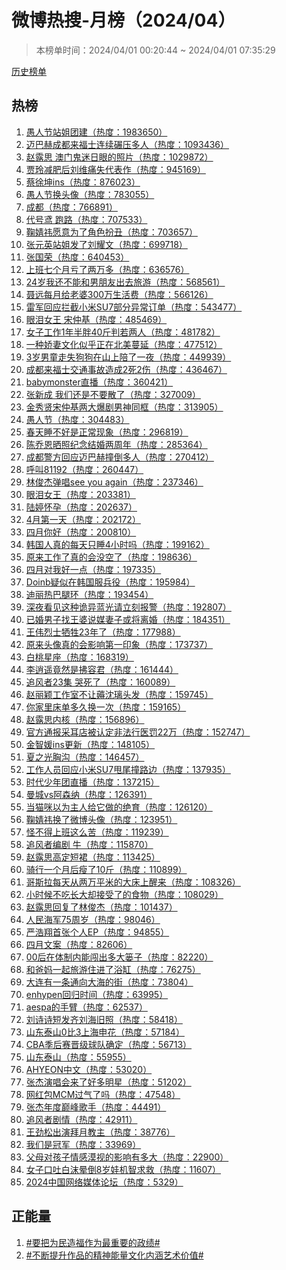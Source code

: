 <h1>
微博热搜-月榜（2024/04）
</h1>
<blockquote>
<p>
本榜单时间：2024/04/01 00:20:44 ~ 2024/04/01 07:35:29
</p>
</blockquote>
<p>
<a href="https://github.com/daifee/weibo-hot-search/tree/main/archives/monthly">历史榜单</a>
</p>
<h2>
热榜
</h2>
<ol>

<li>
<a href="https://s.weibo.com/weibo?q=%23%E6%84%9A%E4%BA%BA%E8%8A%82%E7%AB%99%E5%A7%90%E5%9B%A2%E5%BB%BA%23" target="weibo">
愚人节站姐团建（热度：1983650）
</a>
</li>

<li>
<a href="https://s.weibo.com/weibo?q=%23%E8%BF%88%E5%B7%B4%E8%B5%AB%E6%88%90%E9%83%BD%E6%9D%A5%E7%A6%8F%E5%A3%AB%E8%BF%9E%E7%BB%AD%E7%A2%BE%E5%8E%8B%E5%A4%9A%E4%BA%BA%23" target="weibo">
迈巴赫成都来福士连续碾压多人（热度：1093436）
</a>
</li>

<li>
<a href="https://s.weibo.com/weibo?q=%23%E8%B5%B5%E9%9C%B2%E6%80%9D%20%E6%BE%B3%E9%97%A8%E9%AC%BC%E8%BF%B7%E6%97%A5%E7%9C%BC%E7%9A%84%E7%85%A7%E7%89%87%23" target="weibo">
赵露思 澳门鬼迷日眼的照片（热度：1029872）
</a>
</li>

<li>
<a href="https://s.weibo.com/weibo?q=%23%E8%B4%BE%E7%8E%B2%E5%87%8F%E8%82%A5%E5%90%8E%E5%88%98%E7%BB%B4%E7%97%9B%E5%A4%B1%E4%BB%A3%E8%A1%A8%E4%BD%9C%23" target="weibo">
贾玲减肥后刘维痛失代表作（热度：945169）
</a>
</li>

<li>
<a href="https://s.weibo.com/weibo?q=%23%E8%94%A1%E5%BE%90%E5%9D%A4ins%23" target="weibo">
蔡徐坤ins（热度：876023）
</a>
</li>

<li>
<a href="https://s.weibo.com/weibo?q=%23%E6%84%9A%E4%BA%BA%E8%8A%82%E6%8D%A2%E5%A4%B4%E5%83%8F%23" target="weibo">
愚人节换头像（热度：783055）
</a>
</li>

<li>
<a href="https://s.weibo.com/weibo?q=%23%E6%88%90%E9%83%BD%23" target="weibo">
成都（热度：766891）
</a>
</li>

<li>
<a href="https://s.weibo.com/weibo?q=%23%E4%BB%A3%E5%8F%B7%E9%B8%A2%20%E8%B7%91%E8%B7%AF%23" target="weibo">
代号鸢 跑路（热度：707533）
</a>
</li>

<li>
<a href="https://s.weibo.com/weibo?q=%23%E9%9E%A0%E5%A9%A7%E7%A5%8E%E6%84%BF%E6%84%8F%E4%B8%BA%E4%BA%86%E8%A7%92%E8%89%B2%E6%89%AE%E4%B8%91%23" target="weibo">
鞠婧祎愿意为了角色扮丑（热度：703657）
</a>
</li>

<li>
<a href="https://s.weibo.com/weibo?q=%23%E5%BC%A0%E5%85%83%E8%8B%B1%E7%AB%99%E5%A7%90%E5%8F%91%E4%BA%86%E5%88%98%E8%80%80%E6%96%87%23" target="weibo">
张元英站姐发了刘耀文（热度：699718）
</a>
</li>

<li>
<a href="https://s.weibo.com/weibo?q=%23%E5%BC%A0%E5%9B%BD%E8%8D%A3%23" target="weibo">
张国荣（热度：640453）
</a>
</li>

<li>
<a href="https://s.weibo.com/weibo?q=%23%E4%B8%8A%E7%8F%AD%E4%B8%83%E4%B8%AA%E6%9C%88%E4%BA%8F%E4%BA%86%E4%B8%A4%E4%B8%87%E5%A4%9A%23" target="weibo">
上班七个月亏了两万多（热度：636576）
</a>
</li>

<li>
<a href="https://s.weibo.com/weibo?q=%2324%E5%B2%81%E6%88%91%E8%BF%98%E4%B8%8D%E8%83%BD%E5%92%8C%E7%94%B7%E6%9C%8B%E5%8F%8B%E5%87%BA%E5%8E%BB%E6%97%85%E6%B8%B8%23" target="weibo">
24岁我还不能和男朋友出去旅游（热度：568561）
</a>
</li>

<li>
<a href="https://s.weibo.com/weibo?q=%23%E8%81%82%E8%BF%9C%E6%AF%8F%E6%9C%88%E7%BB%99%E8%80%81%E5%A9%86300%E4%B8%87%E7%94%9F%E6%B4%BB%E8%B4%B9%23" target="weibo">
聂远每月给老婆300万生活费（热度：566126）
</a>
</li>

<li>
<a href="https://s.weibo.com/weibo?q=%23%E9%9B%B7%E5%86%9B%E5%9B%9E%E5%BA%94%E6%8B%A6%E6%88%AA%E5%B0%8F%E7%B1%B3SU7%E9%83%A8%E5%88%86%E5%BC%82%E5%B8%B8%E8%AE%A2%E5%8D%95%23" target="weibo">
雷军回应拦截小米SU7部分异常订单（热度：543477）
</a>
</li>

<li>
<a href="https://s.weibo.com/weibo?q=%23%E7%9C%BC%E6%B3%AA%E5%A5%B3%E7%8E%8B%20%E5%AE%8B%E4%BB%B2%E5%9F%BA%23" target="weibo">
眼泪女王 宋仲基（热度：485469）
</a>
</li>

<li>
<a href="https://s.weibo.com/weibo?q=%23%E5%A5%B3%E5%AD%90%E5%B7%A5%E4%BD%9C1%E5%B9%B4%E5%8D%8A%E8%83%9640%E6%96%A4%E5%88%A4%E8%8B%A5%E4%B8%A4%E4%BA%BA%23" target="weibo">
女子工作1年半胖40斤判若两人（热度：481782）
</a>
</li>

<li>
<a href="https://s.weibo.com/weibo?q=%23%E4%B8%80%E7%A7%8D%E5%A8%87%E5%A6%BB%E6%96%87%E5%8C%96%E4%BC%BC%E4%B9%8E%E6%AD%A3%E5%9C%A8%E5%8C%97%E7%BE%8E%E8%94%93%E5%BB%B6%23" target="weibo">
一种娇妻文化似乎正在北美蔓延（热度：477512）
</a>
</li>

<li>
<a href="https://s.weibo.com/weibo?q=%233%E5%B2%81%E7%94%B7%E7%AB%A5%E8%B5%B0%E5%A4%B1%E7%8B%97%E7%8B%97%E5%9C%A8%E5%B1%B1%E4%B8%8A%E9%99%AA%E4%BA%86%E4%B8%80%E5%A4%9C%23" target="weibo">
3岁男童走失狗狗在山上陪了一夜（热度：449939）
</a>
</li>

<li>
<a href="https://s.weibo.com/weibo?q=%23%E6%88%90%E9%83%BD%E6%9D%A5%E7%A6%8F%E5%A3%AB%E4%BA%A4%E9%80%9A%E4%BA%8B%E6%95%85%E9%80%A0%E6%88%902%E6%AD%BB2%E4%BC%A4%23" target="weibo">
成都来福士交通事故造成2死2伤（热度：436467）
</a>
</li>

<li>
<a href="https://s.weibo.com/weibo?q=%23babymonster%E7%9B%B4%E6%92%AD%23" target="weibo">
babymonster直播（热度：360421）
</a>
</li>

<li>
<a href="https://s.weibo.com/weibo?q=%23%E5%BC%A0%E6%96%B0%E6%88%90%20%E6%88%91%E4%BB%AC%E8%BF%98%E6%98%AF%E4%B8%8D%E8%A6%81%E6%95%A3%E4%BA%86%23" target="weibo">
张新成 我们还是不要散了（热度：327009）
</a>
</li>

<li>
<a href="https://s.weibo.com/weibo?q=%23%E9%87%91%E7%A7%80%E8%B4%A4%E5%AE%8B%E4%BB%B2%E5%9F%BA%E4%B8%A4%E5%A4%A7%E7%88%86%E5%89%A7%E7%94%B7%E7%A5%9E%E5%90%8C%E6%A1%86%23" target="weibo">
金秀贤宋仲基两大爆剧男神同框（热度：313905）
</a>
</li>

<li>
<a href="https://s.weibo.com/weibo?q=%23%E6%84%9A%E4%BA%BA%E8%8A%82%23" target="weibo">
愚人节（热度：304483）
</a>
</li>

<li>
<a href="https://s.weibo.com/weibo?q=%23%E6%98%A5%E5%A4%A9%E7%9D%A1%E4%B8%8D%E5%A5%BD%E6%98%AF%E6%AD%A3%E5%B8%B8%E7%8E%B0%E8%B1%A1%23" target="weibo">
春天睡不好是正常现象（热度：296819）
</a>
</li>

<li>
<a href="https://s.weibo.com/weibo?q=%23%E9%99%88%E4%B9%94%E6%81%A9%E6%99%92%E7%85%A7%E7%BA%AA%E5%BF%B5%E7%BB%93%E5%A9%9A%E4%B8%A4%E5%91%A8%E5%B9%B4%23" target="weibo">
陈乔恩晒照纪念结婚两周年（热度：285364）
</a>
</li>

<li>
<a href="https://s.weibo.com/weibo?q=%23%E6%88%90%E9%83%BD%E8%AD%A6%E6%96%B9%E5%9B%9E%E5%BA%94%E8%BF%88%E5%B7%B4%E8%B5%AB%E6%92%9E%E5%80%92%E5%A4%9A%E4%BA%BA%23" target="weibo">
成都警方回应迈巴赫撞倒多人（热度：270412）
</a>
</li>

<li>
<a href="https://s.weibo.com/weibo?q=%23%E5%91%BC%E5%8F%AB81192%23" target="weibo">
呼叫81192（热度：260447）
</a>
</li>

<li>
<a href="https://s.weibo.com/weibo?q=%23%E6%9E%97%E4%BF%8A%E6%9D%B0%E5%BC%B9%E5%94%B1see%20you%20again%23" target="weibo">
林俊杰弹唱see you again（热度：237346）
</a>
</li>

<li>
<a href="https://s.weibo.com/weibo?q=%23%E7%9C%BC%E6%B3%AA%E5%A5%B3%E7%8E%8B%23" target="weibo">
眼泪女王（热度：203381）
</a>
</li>

<li>
<a href="https://s.weibo.com/weibo?q=%23%E9%99%86%E5%A9%B7%E6%80%80%E5%AD%95%23" target="weibo">
陆婷怀孕（热度：202637）
</a>
</li>

<li>
<a href="https://s.weibo.com/weibo?q=%234%E6%9C%88%E7%AC%AC%E4%B8%80%E5%A4%A9%23" target="weibo">
4月第一天（热度：202172）
</a>
</li>

<li>
<a href="https://s.weibo.com/weibo?q=%23%E5%9B%9B%E6%9C%88%E4%BD%A0%E5%A5%BD%23" target="weibo">
四月你好（热度：200810）
</a>
</li>

<li>
<a href="https://s.weibo.com/weibo?q=%23%E9%9F%A9%E5%9B%BD%E4%BA%BA%E7%9C%9F%E7%9A%84%E6%AF%8F%E5%A4%A9%E5%8F%AA%E7%9D%A14%E5%B0%8F%E6%97%B6%E5%90%97%23" target="weibo">
韩国人真的每天只睡4小时吗（热度：199162）
</a>
</li>

<li>
<a href="https://s.weibo.com/weibo?q=%23%E5%8E%9F%E6%9D%A5%E5%B7%A5%E4%BD%9C%E4%BA%86%E7%9C%9F%E7%9A%84%E4%BC%9A%E6%B2%A1%E7%A9%BA%E4%BA%86%23" target="weibo">
原来工作了真的会没空了（热度：198636）
</a>
</li>

<li>
<a href="https://s.weibo.com/weibo?q=%23%E5%9B%9B%E6%9C%88%E5%AF%B9%E6%88%91%E5%A5%BD%E4%B8%80%E7%82%B9%23" target="weibo">
四月对我好一点（热度：197335）
</a>
</li>

<li>
<a href="https://s.weibo.com/weibo?q=%23Doinb%E7%96%91%E4%BC%BC%E5%9C%A8%E9%9F%A9%E5%9B%BD%E6%9C%8D%E5%85%B5%E5%BD%B9%23" target="weibo">
Doinb疑似在韩国服兵役（热度：195984）
</a>
</li>

<li>
<a href="https://s.weibo.com/weibo?q=%23%E8%BF%AA%E4%B8%BD%E7%83%AD%E5%B7%B4%E8%85%BF%E7%8E%AF%23" target="weibo">
迪丽热巴腿环（热度：193454）
</a>
</li>

<li>
<a href="https://s.weibo.com/weibo?q=%23%E6%B7%B1%E5%A4%9C%E7%9C%8B%E8%A7%81%E8%BF%99%E7%A7%8D%E8%AF%A1%E5%BC%82%E8%93%9D%E5%85%89%E8%AF%B7%E7%AB%8B%E5%88%BB%E6%8A%A5%E8%AD%A6%23" target="weibo">
深夜看见这种诡异蓝光请立刻报警（热度：192807）
</a>
</li>

<li>
<a href="https://s.weibo.com/weibo?q=%23%E5%B7%B2%E5%A9%9A%E7%94%B7%E5%AD%90%E6%89%BE%E7%8E%8B%E5%A9%86%E8%AF%B4%E5%AA%92%E5%A6%BB%E5%AD%90%E6%88%96%E5%B0%86%E7%A6%BB%E5%A9%9A%23" target="weibo">
已婚男子找王婆说媒妻子或将离婚（热度：184351）
</a>
</li>

<li>
<a href="https://s.weibo.com/weibo?q=%23%E7%8E%8B%E4%BC%9F%E7%83%88%E5%A3%AB%E7%89%BA%E7%89%B223%E5%B9%B4%E4%BA%86%23" target="weibo">
王伟烈士牺牲23年了（热度：177988）
</a>
</li>

<li>
<a href="https://s.weibo.com/weibo?q=%23%E5%8E%9F%E6%9D%A5%E5%A4%B4%E5%83%8F%E7%9C%9F%E7%9A%84%E4%BC%9A%E5%BD%B1%E5%93%8D%E7%AC%AC%E4%B8%80%E5%8D%B0%E8%B1%A1%23" target="weibo">
原来头像真的会影响第一印象（热度：173737）
</a>
</li>

<li>
<a href="https://s.weibo.com/weibo?q=%23%E7%99%BD%E6%A1%83%E6%98%9F%E5%BA%A7%23" target="weibo">
白桃星座（热度：168319）
</a>
</li>

<li>
<a href="https://s.weibo.com/weibo?q=%23%E6%9D%8E%E9%80%8D%E9%81%A5%E7%AB%9F%E7%84%B6%E6%98%AF%E6%8B%82%E5%AE%B9%E5%90%9B%23" target="weibo">
李逍遥竟然是拂容君（热度：161444）
</a>
</li>

<li>
<a href="https://s.weibo.com/weibo?q=%23%E8%BF%BD%E9%A3%8E%E8%80%8523%E9%9B%86%20%E5%93%AD%E6%AD%BB%E4%BA%86%23" target="weibo">
追风者23集 哭死了（热度：160089）
</a>
</li>

<li>
<a href="https://s.weibo.com/weibo?q=%23%E8%B5%B5%E4%B8%BD%E9%A2%96%E5%B7%A5%E4%BD%9C%E5%AE%A4%E4%B8%8D%E8%AE%A9%E8%96%85%E6%B2%88%E7%92%83%E5%A4%B4%E5%8F%91%23" target="weibo">
赵丽颖工作室不让薅沈璃头发（热度：159745）
</a>
</li>

<li>
<a href="https://s.weibo.com/weibo?q=%23%E4%BD%A0%E5%AE%B6%E9%87%8C%E5%BA%8A%E5%8D%95%E5%A4%9A%E4%B9%85%E6%8D%A2%E4%B8%80%E6%AC%A1%23" target="weibo">
你家里床单多久换一次（热度：159165）
</a>
</li>

<li>
<a href="https://s.weibo.com/weibo?q=%23%E8%B5%B5%E9%9C%B2%E6%80%9D%E5%86%85%E6%A0%B8%23" target="weibo">
赵露思内核（热度：156896）
</a>
</li>

<li>
<a href="https://s.weibo.com/weibo?q=%23%E5%AE%98%E6%96%B9%E9%80%9A%E6%8A%A5%E9%87%87%E8%80%B3%E5%BA%97%E8%A2%AB%E8%AE%A4%E5%AE%9A%E9%9D%9E%E6%B3%95%E8%A1%8C%E5%8C%BB%E7%BD%9A22%E4%B8%87%23" target="weibo">
官方通报采耳店被认定非法行医罚22万（热度：152747）
</a>
</li>

<li>
<a href="https://s.weibo.com/weibo?q=%23%E9%87%91%E6%99%BA%E5%AA%9Bins%E6%9B%B4%E6%96%B0%23" target="weibo">
金智媛ins更新（热度：148105）
</a>
</li>

<li>
<a href="https://s.weibo.com/weibo?q=%23%E5%A4%8F%E4%B9%8B%E5%85%89%E8%83%B8%E6%B2%9F%23" target="weibo">
夏之光胸沟（热度：146457）
</a>
</li>

<li>
<a href="https://s.weibo.com/weibo?q=%23%E5%B7%A5%E4%BD%9C%E4%BA%BA%E5%91%98%E5%9B%9E%E5%BA%94%E5%B0%8F%E7%B1%B3SU7%E7%94%A9%E5%B0%BE%E6%92%9E%E8%B7%AF%E8%BE%B9%23" target="weibo">
工作人员回应小米SU7甩尾撞路边（热度：137935）
</a>
</li>

<li>
<a href="https://s.weibo.com/weibo?q=%23%E6%97%B6%E4%BB%A3%E5%B0%91%E5%B9%B4%E5%9B%A2%E7%9B%B4%E6%92%AD%23" target="weibo">
时代少年团直播（热度：137215）
</a>
</li>

<li>
<a href="https://s.weibo.com/weibo?q=%23%E6%9B%BC%E5%9F%8Evs%E9%98%BF%E6%A3%AE%E7%BA%B3%23" target="weibo">
曼城vs阿森纳（热度：126391）
</a>
</li>

<li>
<a href="https://s.weibo.com/weibo?q=%23%E5%BD%93%E7%8C%AB%E5%92%AA%E4%BB%A5%E4%B8%BA%E4%B8%BB%E4%BA%BA%E7%BB%99%E5%AE%83%E5%81%9A%E7%9A%84%E7%BB%9D%E8%82%B2%23" target="weibo">
当猫咪以为主人给它做的绝育（热度：126120）
</a>
</li>

<li>
<a href="https://s.weibo.com/weibo?q=%23%E9%9E%A0%E5%A9%A7%E7%A5%8E%E6%8D%A2%E4%BA%86%E5%BE%AE%E5%8D%9A%E5%A4%B4%E5%83%8F%23" target="weibo">
鞠婧祎换了微博头像（热度：123951）
</a>
</li>

<li>
<a href="https://s.weibo.com/weibo?q=%23%E6%80%AA%E4%B8%8D%E5%BE%97%E4%B8%8A%E7%8F%AD%E8%BF%99%E4%B9%88%E8%8B%A6%23" target="weibo">
怪不得上班这么苦（热度：119239）
</a>
</li>

<li>
<a href="https://s.weibo.com/weibo?q=%23%E8%BF%BD%E9%A3%8E%E8%80%85%E7%BC%96%E5%89%A7%20%E7%89%9B%23" target="weibo">
追风者编剧 牛（热度：115870）
</a>
</li>

<li>
<a href="https://s.weibo.com/weibo?q=%23%E8%B5%B5%E9%9C%B2%E6%80%9D%E9%AB%98%E5%AE%9A%E7%9F%AD%E8%A3%99%23" target="weibo">
赵露思高定短裙（热度：113425）
</a>
</li>

<li>
<a href="https://s.weibo.com/weibo?q=%23%E9%AA%91%E8%A1%8C%E4%B8%80%E4%B8%AA%E6%9C%88%E5%90%8E%E7%98%A6%E4%BA%8610%E6%96%A4%23" target="weibo">
骑行一个月后瘦了10斤（热度：110899）
</a>
</li>

<li>
<a href="https://s.weibo.com/weibo?q=%23%E5%93%A5%E6%96%AF%E6%8B%89%E6%AF%8F%E5%A4%A9%E4%BB%8E%E4%B8%A4%E4%B8%87%E5%B9%B3%E7%B1%B3%E7%9A%84%E5%A4%A7%E5%BA%8A%E4%B8%8A%E9%86%92%E6%9D%A5%23" target="weibo">
哥斯拉每天从两万平米的大床上醒来（热度：108326）
</a>
</li>

<li>
<a href="https://s.weibo.com/weibo?q=%23%E5%B0%8F%E6%97%B6%E5%80%99%E4%B8%8D%E5%90%83%E9%95%BF%E5%A4%A7%E5%8D%B4%E6%8E%A5%E5%8F%97%E4%BA%86%E7%9A%84%E9%A3%9F%E7%89%A9%23" target="weibo">
小时候不吃长大却接受了的食物（热度：108029）
</a>
</li>

<li>
<a href="https://s.weibo.com/weibo?q=%23%E8%B5%B5%E9%9C%B2%E6%80%9D%E5%9B%9E%E5%A4%8D%E4%BA%86%E6%9E%97%E4%BF%8A%E6%9D%B0%23" target="weibo">
赵露思回复了林俊杰（热度：101437）
</a>
</li>

<li>
<a href="https://s.weibo.com/weibo?q=%23%E4%BA%BA%E6%B0%91%E6%B5%B7%E5%86%9B75%E5%91%A8%E5%B2%81%23" target="weibo">
人民海军75周岁（热度：98046）
</a>
</li>

<li>
<a href="https://s.weibo.com/weibo?q=%23%E4%B8%A5%E6%B5%A9%E7%BF%94%E9%A6%96%E5%BC%A0%E4%B8%AA%E4%BA%BAEP%23" target="weibo">
严浩翔首张个人EP（热度：94855）
</a>
</li>

<li>
<a href="https://s.weibo.com/weibo?q=%23%E5%9B%9B%E6%9C%88%E6%96%87%E6%A1%88%23" target="weibo">
四月文案（热度：82606）
</a>
</li>

<li>
<a href="https://s.weibo.com/weibo?q=%2300%E5%90%8E%E5%9C%A8%E4%BD%93%E5%88%B6%E5%86%85%E8%83%BD%E9%97%AF%E5%87%BA%E5%A4%9A%E5%A4%A7%E7%AF%93%E5%AD%90%23" target="weibo">
00后在体制内能闯出多大篓子（热度：82220）
</a>
</li>

<li>
<a href="https://s.weibo.com/weibo?q=%23%E5%92%8C%E7%88%B8%E5%A6%88%E4%B8%80%E8%B5%B7%E6%97%85%E6%B8%B8%E4%BD%8F%E8%BF%9B%E4%BA%86%E6%B5%B4%E7%BC%B8%23" target="weibo">
和爸妈一起旅游住进了浴缸（热度：76275）
</a>
</li>

<li>
<a href="https://s.weibo.com/weibo?q=%23%E5%A4%A7%E8%BF%9E%E6%9C%89%E4%B8%80%E6%9D%A1%E9%80%9A%E5%90%91%E5%A4%A7%E6%B5%B7%E7%9A%84%E8%A1%97%23" target="weibo">
大连有一条通向大海的街（热度：73804）
</a>
</li>

<li>
<a href="https://s.weibo.com/weibo?q=%23enhypen%E5%9B%9E%E5%BD%92%E6%97%B6%E9%97%B4%23" target="weibo">
enhypen回归时间（热度：63995）
</a>
</li>

<li>
<a href="https://s.weibo.com/weibo?q=%23aespa%E7%9A%84%E6%89%8B%E8%87%82%23" target="weibo">
aespa的手臂（热度：62537）
</a>
</li>

<li>
<a href="https://s.weibo.com/weibo?q=%23%E5%88%98%E8%AF%97%E8%AF%97%E7%9F%AD%E5%8F%91%E9%BD%90%E5%88%98%E6%B5%B7%E6%97%A7%E7%85%A7%23" target="weibo">
刘诗诗短发齐刘海旧照（热度：58418）
</a>
</li>

<li>
<a href="https://s.weibo.com/weibo?q=%23%E5%B1%B1%E4%B8%9C%E6%B3%B0%E5%B1%B10%E6%AF%943%E4%B8%8A%E6%B5%B7%E7%94%B3%E8%8A%B1%23" target="weibo">
山东泰山0比3上海申花（热度：57184）
</a>
</li>

<li>
<a href="https://s.weibo.com/weibo?q=%23CBA%E5%AD%A3%E5%90%8E%E8%B5%9B%E6%99%8B%E7%BA%A7%E7%90%83%E9%98%9F%E7%A1%AE%E5%AE%9A%23" target="weibo">
CBA季后赛晋级球队确定（热度：56713）
</a>
</li>

<li>
<a href="https://s.weibo.com/weibo?q=%23%E5%B1%B1%E4%B8%9C%E6%B3%B0%E5%B1%B1%23" target="weibo">
山东泰山（热度：55955）
</a>
</li>

<li>
<a href="https://s.weibo.com/weibo?q=%23AHYEON%E4%B8%AD%E6%96%87%23" target="weibo">
AHYEON中文（热度：53020）
</a>
</li>

<li>
<a href="https://s.weibo.com/weibo?q=%23%E5%BC%A0%E6%9D%B0%E6%BC%94%E5%94%B1%E4%BC%9A%E6%9D%A5%E4%BA%86%E5%A5%BD%E5%A4%9A%E6%98%8E%E6%98%9F%23" target="weibo">
张杰演唱会来了好多明星（热度：51202）
</a>
</li>

<li>
<a href="https://s.weibo.com/weibo?q=%23%E7%BD%91%E7%BA%A2%E5%8C%85MCM%E8%BF%87%E6%B0%94%E4%BA%86%E5%90%97%23" target="weibo">
网红包MCM过气了吗（热度：47548）
</a>
</li>

<li>
<a href="https://s.weibo.com/weibo?q=%23%E5%BC%A0%E6%9D%B0%E5%B9%B4%E5%BA%A6%E5%B7%85%E5%B3%B0%E6%AD%8C%E6%89%8B%23" target="weibo">
张杰年度巅峰歌手（热度：44491）
</a>
</li>

<li>
<a href="https://s.weibo.com/weibo?q=%23%E8%BF%BD%E9%A3%8E%E8%80%85%E5%89%A7%E6%83%85%23" target="weibo">
追风者剧情（热度：42911）
</a>
</li>

<li>
<a href="https://s.weibo.com/weibo?q=%23%E7%8E%8B%E5%8A%B2%E6%9D%BE%E5%87%BA%E6%BC%94%E6%8B%9C%E6%9C%88%E6%95%99%E4%B8%BB%23" target="weibo">
王劲松出演拜月教主（热度：38776）
</a>
</li>

<li>
<a href="https://s.weibo.com/weibo?q=%23%E6%88%91%E4%BB%AC%E6%98%AF%E5%86%A0%E5%86%9B%23" target="weibo">
我们是冠军（热度：33969）
</a>
</li>

<li>
<a href="https://s.weibo.com/weibo?q=%23%E7%88%B6%E6%AF%8D%E5%AF%B9%E5%AD%A9%E5%AD%90%E6%83%85%E6%84%9F%E6%BC%A0%E8%A7%86%E7%9A%84%E5%BD%B1%E5%93%8D%E6%9C%89%E5%A4%9A%E5%A4%A7%23" target="weibo">
父母对孩子情感漠视的影响有多大（热度：22900）
</a>
</li>

<li>
<a href="https://s.weibo.com/weibo?q=%23%E5%A5%B3%E5%AD%90%E5%8F%A3%E5%90%90%E7%99%BD%E6%B2%AB%E6%99%95%E5%80%928%E5%B2%81%E5%A8%83%E6%9C%BA%E6%99%BA%E6%B1%82%E6%95%91%23" target="weibo">
女子口吐白沫晕倒8岁娃机智求救（热度：11607）
</a>
</li>

<li>
<a href="https://s.weibo.com/weibo?q=%232024%E4%B8%AD%E5%9B%BD%E7%BD%91%E7%BB%9C%E5%AA%92%E4%BD%93%E8%AE%BA%E5%9D%9B%23" target="weibo">
2024中国网络媒体论坛（热度：5329）
</a>
</li>

</ol>
<h2>
正能量
</h2>
<ol>

<li>
<a href="https://s.weibo.com/weibo?q=%23%23%E8%A6%81%E6%8A%8A%E4%B8%BA%E6%B0%91%E9%80%A0%E7%A6%8F%E4%BD%9C%E4%B8%BA%E6%9C%80%E9%87%8D%E8%A6%81%E7%9A%84%E6%94%BF%E7%BB%A9%23%23" target="weibo">
#要把为民造福作为最重要的政绩#
</a>
</li>

<li>
<a href="https://s.weibo.com/weibo?q=%23%23%E4%B8%8D%E6%96%AD%E6%8F%90%E5%8D%87%E4%BD%9C%E5%93%81%E7%9A%84%E7%B2%BE%E7%A5%9E%E8%83%BD%E9%87%8F%E6%96%87%E5%8C%96%E5%86%85%E6%B6%B5%E8%89%BA%E6%9C%AF%E4%BB%B7%E5%80%BC%23%23" target="weibo">
#不断提升作品的精神能量文化内涵艺术价值#
</a>
</li>

</ol>
